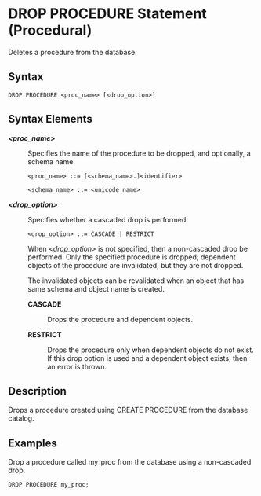 <!-- loio20d7165e75191014a7129ace03afebeb -->

# DROP PROCEDURE Statement \(Procedural\)

Deletes a procedure from the database.



<a name="loio20d7165e75191014a7129ace03afebeb__sql_drop_procedure_1sql_drop_procedure_syntax"/>

## Syntax

```
DROP PROCEDURE <proc_name> [<drop_option>]
```



<a name="loio20d7165e75191014a7129ace03afebeb__sql_drop_procedure_1sql_drop_procedure_syntax_elements"/>

## Syntax Elements


<dl>
<dt><b>

*<proc\_name\>*

</b></dt>
<dd>

Specifies the name of the procedure to be dropped, and optionally, a schema name.

```
<proc_name> ::= [<schema_name>.]<identifier>

<schema_name> ::= <unicode_name>
```



</dd><dt><b>

*<drop\_option\>*

</b></dt>
<dd>

Specifies whether a cascaded drop is performed.

```
<drop_option> ::= CASCADE | RESTRICT
```

When *<drop\_option\>* is not specified, then a non-cascaded drop be performed. Only the specified procedure is dropped; dependent objects of the procedure are invalidated, but they are not dropped.

The invalidated objects can be revalidated when an object that has same schema and object name is created.


<dl>
<dt><b>

CASCADE

</b></dt>
<dd>

Drops the procedure and dependent objects.



</dd><dt><b>

RESTRICT

</b></dt>
<dd>

Drops the procedure only when dependent objects do not exist. If this drop option is used and a dependent object exists, then an error is thrown.



</dd>
</dl>



</dd>
</dl>



<a name="loio20d7165e75191014a7129ace03afebeb__sql_drop_procedure_1sql_drop_procedure_description"/>

## Description

Drops a procedure created using CREATE PROCEDURE from the database catalog.



<a name="loio20d7165e75191014a7129ace03afebeb__sql_drop_procedure_1sql_drop_procedure_examples"/>

## Examples

Drop a procedure called my\_proc from the database using a non-cascaded drop.

```
DROP PROCEDURE my_proc;
```

